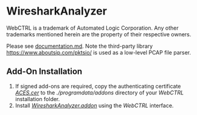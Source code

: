 # WiresharkAnalyzer

WebCTRL is a trademark of Automated Logic Corporation. Any other trademarks mentioned herein are the property of their respective owners.

Please see [documentation.md](./root/webapp/documentation.md). Note the third-party library <https://www.aboutsip.com/pktsio/> is used as a low-level PCAP file parser.

## Add-On Installation

1. If signed add-ons are required, copy the authenticating certificate [*ACES.cer*](https://github.com/automatic-controls/addon-dev-script/blob/main/ACES.cer?raw=true) to the *./programdata/addons* directory of your *WebCTRL* installation folder.
2. Install [*WiresharkAnalyzer.addon*](https://github.com/automatic-controls/wireshark-addon/releases/latest/download/WiresharkAnalyzer.addon) using the *WebCTRL* interface.